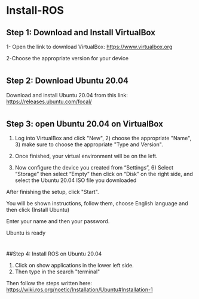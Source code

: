 # Install-ROS

## Step 1: Download and Install VirtualBox

 1- Open the link to download VirtualBox: https://www.virtualbox.org

 2-Choose the appropriate version for your device
#


## Step 2: Download Ubuntu 20.04

 Download and install Ubuntu 20.04 from this link: https://releases.ubuntu.com/focal/


#
## Step 3: open Ubuntu 20.04 on VirtualBox
 1) Log into VirtualBox and click "New", 2) choose the appropriate "Name", 3) make sure to choose the appropriate "Type and Version".


 4) Once finished, your virtual environment will be on the left.
  

 5) Now configure the device you created from “Settings”, 6) Select “Storage” then select “Empty” then click on “Disk” on the right side, and select the Ubuntu 20.04 ISO file you downloaded
  

  After finishing the setup, click "Start".

  You will be shown instructions, follow them, choose English language and then click (Install Ubuntu)


  Enter your name and then your password.


  Ubuntu is ready

#
##Step 4: Install ROS on Ubuntu 20.04

 1) Click on show applications in the lower left side.
 2) Then type in the search "terminal"


Then follow the steps written here: https://wiki.ros.org/noetic/Installation/Ubuntu#Installation-1
